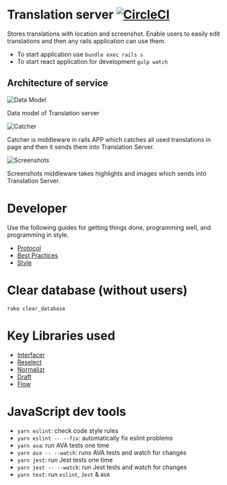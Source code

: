 # Translation server [![CircleCI](https://circleci.com/gh/blueberryapps/translation-server/tree/master.svg?style=svg&circle-token=3fe706efd5cdf10dd97c89e213d60859f18b3336)](https://circleci.com/gh/blueberryapps/translation-server/tree/master)

Stores translations with location and screenshot.
Enable users to easily edit translations and then any rails application can
use them.

* To start application use `bundle exec rails s`
* To start react application for development `gulp watch`

## Architecture of service

![Data Model](./readme/data_model.png)

Data model of Translation server

![Catcher](./readme/catcher.png)

Catcher is middleware in rails APP which catches all used translations in page
and then it sends them into Translation Server.

![Screenshots](./readme/screenshots.png)

Screenshots middleware takes highlights and images which sends into Translation
Server.

# Developer

Use the following guides for getting things done, programming well, and
programming in style.

* [Protocol](http://github.com/thoughtbot/guides/blob/master/protocol)
* [Best Practices](http://github.com/thoughtbot/guides/blob/master/best-practices)
* [Style](http://github.com/thoughtbot/guides/blob/master/style)

# Clear database (without users)

`rake clear_database`

# Key Libraries used

* [Interfacer](https://github.com/zepod/interfacer)
* [Reselect](https://github.com/reactjs/reselect)
* [Normalizr](https://github.com/paularmstrong/normalizr)
* [Draft](https://github.com/facebook/draft-js)
* [Flow](https://github.com/facebook/flow)

# JavaScript dev tools

* `yarn eslint`: check code style rules
* `yarn eslint -- --fix`: automatically fix eslint problems
* `yarn ava`: run AVA tests one time
* `yarn ava -- --watch`: runs AVA tests and watch for changes
* `yarn jest`: run Jest tests one time
* `yarn jest -- --watch`: run Jest tests and watch for changes
* `yarn test`: run `eslint`, `Jest` & `AVA`
